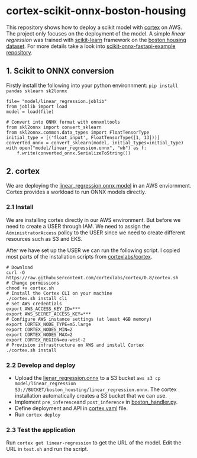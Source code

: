 # cortex-scikit-onnx-boston-housing
This repository shows how to deploy a scikit model with [cortex](https://www.cortex.dev/) on AWS. The project only focuses on the deployment of the model. A simple *linear regression* was trained with [scikit-learn](https://scikit-learn.org/) framework on the [boston housing dataset](https://scikit-learn.org/stable/modules/generated/sklearn.datasets.load_boston.html). For more details take a look into [scikit-onnx-fastapi-example repository](https://github.com/naxty/scikit-onnx-fastapi-example). 


## 1. Scikit to ONNX conversion
Firstly install the following into your python environnment:
`pip install pandas sklearn sk2lonnx`

```
file= "model/linear_regression.joblib"
from joblib import load
model = load(file)

# Convert into ONNX format with onnxmltools
from skl2onnx import convert_sklearn
from skl2onnx.common.data_types import FloatTensorType
initial_type = [('float_input', FloatTensorType([1, 13]))]
converted_onnx = convert_sklearn(model, initial_types=initial_type)
with open("model/linear_regression.onnx", "wb") as f:
    f.write(converted_onnx.SerializeToString())
```

## 2. cortex
We are deploying the [linear_regression.onnx model](model/) in an AWS enviornment. Cortex provides a workload to run ONNX models directly. 


### 2.1 Install
We are installing cortex directly in our AWS environment. But before we need to create a USER through IAM. We need to assign the `AdministratorAccess` policy to the USER since we need to create different resources such as S3 and EKS.

After we have set up the USER we can run the following script. I copied most parts of the installation scripts from [cortexlabs/cortex](https://github.com/cortexlabs/cortex#installation).
```
# Download
curl -O https://raw.githubusercontent.com/cortexlabs/cortex/0.8/cortex.sh
# Change permissions
chmod +x cortex.sh
# Install the Cortex CLI on your machine
./cortex.sh install cli
# Set AWS credentials
export AWS_ACCESS_KEY_ID=***
export AWS_SECRET_ACCESS_KEY=***
# Configure AWS instance settings (at least 4GB memory)
export CORTEX_NODE_TYPE=m5.large
export CORTEX_NODES_MIN=2
export CORTEX_NODES_MAX=2
export CORTEX_REGION=eu-west-2
# Provision infrastructure on AWS and install Cortex
./cortex.sh install
```

### 2.2 Develop and deploy
- Upload the [lienar_regression.onnx](model/linear_regression.onnx) to a S3 bucket `aws s3 cp model/linear_regression S3://BUCKET/boston_housting/linear_regression.onnx`. The cortex installation automatically creates a S3 bucket that we can use. 
- Implement `pre_inference`and `post_inference` in [boston_handler.py](boston_handler.py).
- Define deployment and API in [cortex.yaml](cortex.yaml) file.
- Run `cortex deploy`

### 2.3 Test the application
Run `cortex get linear-regression` to get the URL of the model. Edit the URL in `test.sh` and run the script. 